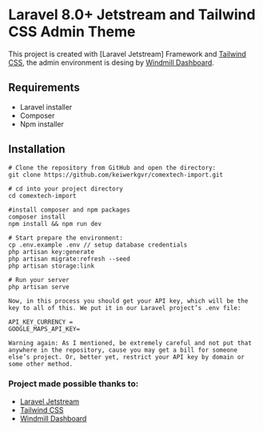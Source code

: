 # Laravel 8.0+ Jetstream and Tailwind CSS Admin Theme

This project is created with [Laravel Jetstream] Framework and [Tailwind CSS](https://tailwindcss.com), the admin environment is desing by [Windmill Dashboard](https://windmill-dashboard.vercel.app/).

## Requirements

- Laravel installer
- Composer
- Npm installer

## Installation

```
# Clone the repository from GitHub and open the directory:
git clone https://github.com/keiwerkgvr/comextech-import.git

# cd into your project directory
cd comextech-import

#install composer and npm packages
composer install
npm install && npm run dev

# Start prepare the environment:
cp .env.example .env // setup database credentials
php artisan key:generate
php artisan migrate:refresh --seed
php artisan storage:link

# Run your server
php artisan serve

Now, in this process you should get your API key, which will be the key to all of this. We put it in our Laravel project’s .env file:

API_KEY_CURRENCY = 
GOOGLE_MAPS_API_KEY= 

Warning again: As I mentioned, be extremely careful and not put that anywhere in the repository, cause you may get a bill for someone else’s project. Or, better yet, restrict your API key by domain or some other method.
```
### Project made possible thanks to:

- [Laravel Jetstream](https://jetstream.laravel.com/1.x/introduction.html)
- [Tailwind CSS](https://tailwindcss.com/)
- [Windmill Dashboard](https://windmill-dashboard.vercel.app/)

